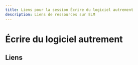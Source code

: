 ```yaml
---
title: Liens pour la session Écrire du logiciel autrement
description: Liens de ressources sur ELM
---
```


# Écrire du logiciel autrement

## Liens


